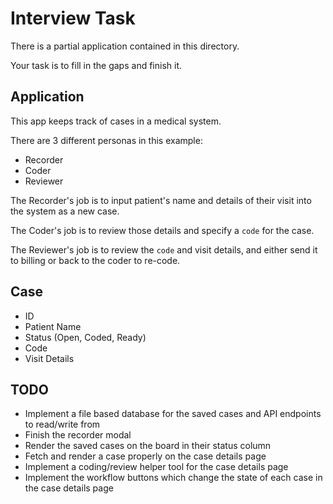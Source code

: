 # Interview Task

There is a partial application contained in this directory.

Your task is to fill in the gaps and finish it.

## Application

This app keeps track of cases in a medical system.

There are 3 different personas in this example:

- Recorder
- Coder
- Reviewer

The Recorder's job is to input patient's name and details of their visit into the system
as a new case.

The Coder's job is to review those details and specify a `code` for the case.

The Reviewer's job is to review the `code` and visit details, and either send it to billing
or back to the coder to re-code.

## Case

- ID
- Patient Name
- Status (Open, Coded, Ready)
- Code
- Visit Details

## TODO

- Implement a file based database for the saved cases and API endpoints to read/write from
- Finish the recorder modal
- Render the saved cases on the board in their status column
- Fetch and render a case properly on the case details page
- Implement a coding/review helper tool for the case details page
- Implement the workflow buttons which change the state of each case in the case details page
